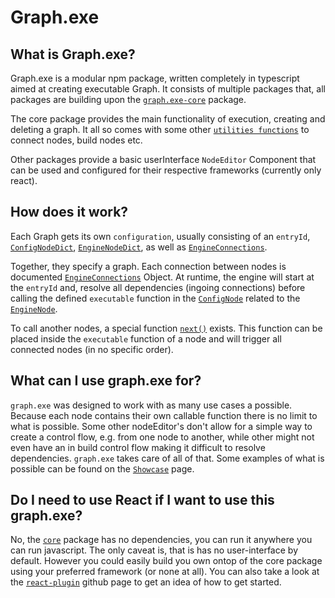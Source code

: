 # Graph.exe

## What is Graph.exe?

Graph.exe is a modular npm package, written completely in typescript aimed at creating executable Graph. It consists of multiple packages that, all packages are building upon the [`graph.exe-core`](https://github.com/Lexyna/graph.exe-core) package.

The core package provides the main functionality of execution, creating and deleting a graph. It all so comes with some other [`utilities functions`](./Documentation/functions.md#utility-functions) to connect nodes, build nodes etc. 

Other packages provide a basic userInterface `NodeEditor` Component that can be used and configured for their respective frameworks (currently only react).

## How does it work?

Each Graph gets its own `configuration`, usually consisting of an `entryId`, [`ConfigNodeDict`](./Documentation/NodeTypes.md#confognodedict), [`EngineNodeDict`](./Documentation/NodeTypes.md#enginenodedict), as well as [`EngineConnections`](./Documentation/connectionTypes.md#engineconnections).

Together, they specify a graph. Each connection between nodes is documented [`EngineConnections`](./Documentation/connectionTypes.md#engineconnections) Object. At runtime, the engine will start at the `entryId` and, resolve all dependencies (ingoing connections) before calling the defined `executable` function in the [`ConfigNode`](./Documentation/NodeTypes.md#confignode) related to the [`EngineNode`](./Documentation/NodeTypes.md#enginenode).

To call another nodes, a special function [`next()`](./Documentation/functions.md#next) exists. This function can be placed inside the `executable` function of a node and will trigger all connected nodes (in no specific order).

## What can I use graph.exe for?

`graph.exe` was designed to work with as many use cases a possible. Because each node contains their own callable function there is no limit to what is possible. Some other nodeEditor's don't allow for a simple way to create a control flow, e.g. from one node to another, while other might not even have an in build control flow making it difficult to resolve dependencies. `graph.exe` takes care of all of that. Some examples of what is possible can be found on the [`Showcase`](/Showcase) page. 

## Do I need to use React if I want to use this graph.exe?

No, the [`core`](https://github.com/Lexyna/graph.exe-core) package has no dependencies, you can run it anywhere you can run javascript. The only caveat is, that is has no user-interface by default. However you could easily build you own ontop of the core package using your preferred framework (or none at all). You can also take a look at the [`react-plugin`](https://github.com/Lexyna/graph.exe-react) github page to get an idea of how to get started.